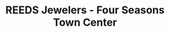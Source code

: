 ---
title: "REEDS Jewelers - Four Seasons Town Center"
url: /greensboro/reeds-jewelers-four-seasons-town-center/
shop: Schmuck
---
